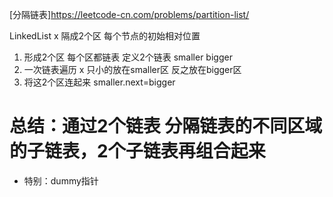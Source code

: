 [分隔链表]https://leetcode-cn.com/problems/partition-list/

LinkedList x
隔成2个区 每个节点的初始相对位置

1. 形成2个区 每个区都链表
定义2个链表 smaller bigger
2. 一次链表遍历
  x 只小的放在smaller区 反之放在bigger区
3. 将这2个区连起来 smaller.next=bigger

# 总结：通过2个链表 分隔链表的不同区域的子链表，2个子链表再组合起来
- 特别：dummy指针